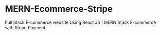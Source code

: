 # MERN-Ecommerce-Stripe
Full Stack E-commerce website Using React JS | MERN Stack E-commerce with Stripe Payment
